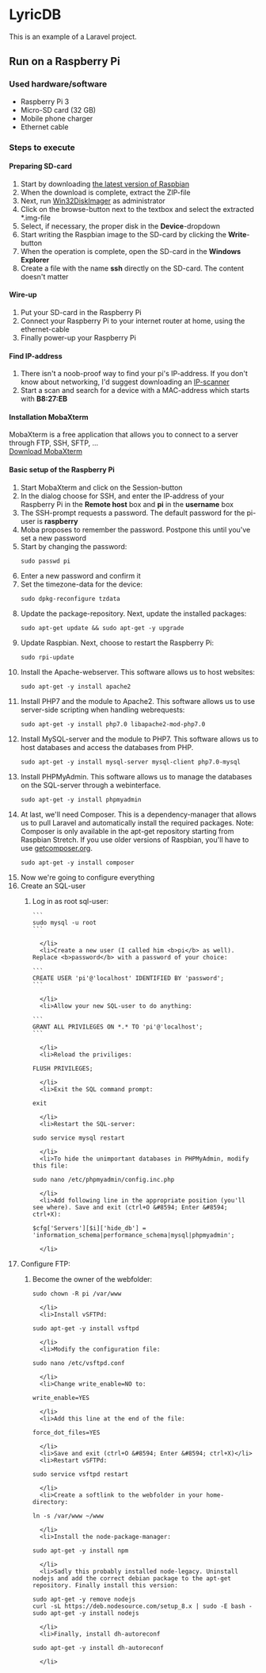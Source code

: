<h1>LyricDB</h1>
This is an example of a Laravel project.

<h2>Run on a Raspberry Pi</h2>
<h3>Used hardware/software</h3>
<ul>
  <li>Raspberry Pi 3</li>
  <li>Micro-SD card (32 GB)</li>
  <li>Mobile phone charger</li>
  <li>Ethernet cable</li>
</ul>
<h3>Steps to execute</h3>
<h4>Preparing SD-card</h4>
<ol>
  <li>Start by downloading <a href="https://downloads.raspberrypi.org/raspbian_latest" target="_blank">the latest version of Raspbian</a></li>
  <li>When the download is complete, extract the ZIP-file</li>
  <li>Next, run <a href="https://sourceforge.net/projects/win32diskimager/" target="_blank">Win32DiskImager</a> as administrator</li>
  <li>Click on the browse-button next to the textbox and select the extracted *.img-file</li>
  <li>Select, if necessary, the proper disk in the <b>Device</b>-dropdown</li>
  <li>Start writing the Raspbian image to the SD-card by clicking the <b>Write</b>-button</li>
  <li>When the operation is complete, open the SD-card in the <b>Windows Explorer</b></li>
  <li>Create a file with the name <b>ssh</b> directly on the SD-card. The content doesn't matter</li>
</ol>
<h4>Wire-up</h4>
<ol>
  <li>Put your SD-card in the Raspberry Pi</li>
  <li>Connect your Raspberry Pi to your internet router at home, using the ethernet-cable</li>
  <li>Finally power-up your Raspberry Pi</li>
</ol>
<h4>Find IP-address</h4>
<ol>
  <li>There isn't a noob-proof way to find your pi's IP-address. If you don't know about networking, I'd suggest downloading an <a href="https://www.advanced-ip-scanner.com/news/" target="_blank">IP-scanner</a></li>
  <li>Start a scan and search for a device with a MAC-address which starts with <b>B8:27:EB</b>
</ol>
<h4>Installation MobaXterm</h4>
MobaXterm is a free application that allows you to connect to a server through FTP, SSH, SFTP, ...
<br>
<a href="https://mobaxterm.mobatek.net/download.html" target="_blank">Download MobaXterm</a>
<h4>Basic setup of the Raspberry Pi</h4>
<ol>
  <li>Start MobaXterm and click on the Session-button</li>
  <li>In the dialog choose for SSH, and enter the IP-address of your Raspberry Pi in the <b>Remote host</b> box and <b>pi</b> in the <b>username</b> box</li>
  <li>The SSH-prompt requests a password. The default password for the pi-user is <b>raspberry</b></li>
  <li>Moba proposes to remember the password. Postpone this until you've set a new password</li>
  <li>Start by changing the password:
    
```
sudo passwd pi
```

  </li>
  <li>Enter a new password and confirm it</li>
  <li>Set the timezone-data for the device:
  
```
sudo dpkg-reconfigure tzdata
```

  </li>
  <li>Update the package-repository. Next, update the installed packages:
  
```
sudo apt-get update && sudo apt-get -y upgrade
```

  </li>
  <li>Update Raspbian. Next, choose to restart the Raspberry Pi:
  
```
sudo rpi-update
```

  </li>
  <li>Install the Apache-webserver. This software allows us to host websites:
  
```
sudo apt-get -y install apache2
```

  </li>
  <li>Install PHP7 and the module to Apache2. This software allows us to use server-side scripting when handling webrequests:
  
```
sudo apt-get -y install php7.0 libapache2-mod-php7.0
```

  </li>
  <li>Install MySQL-server and the module to PHP7. This software allows us to host databases and access the databases from PHP.
  
```
sudo apt-get -y install mysql-server mysql-client php7.0-mysql
```

  </li>
  <li>Install PHPMyAdmin. This software allows us to manage the databases on the SQL-server through a webinterface.
  
```
sudo apt-get -y install phpmyadmin
```

  </li>
  <li>At last, we'll need Composer. This is a dependency-manager that allows us to pull Laravel and automatically install the required packages. Note: Composer is only available in the apt-get repository starting from Raspbian Stretch. If you use older versions of Raspbian, you'll have to use <a href="http://getcomposer.org">getcomposer.org</a>.
  
```
sudo apt-get -y install composer
```

  </li>
  <li>Now we're going to configure everything</li>
  <li>Create an SQL-user</li>
  <ol>
      <li>Log in as root sql-user:

    ```        
    sudo mysql -u root
    ```

      </li>
      <li>Create a new user (I called him <b>pi</b> as well). Replace <b>password</b> with a password of your choice:

    ```        
    CREATE USER 'pi'@'localhost' IDENTIFIED BY 'password';
    ```

      </li>
      <li>Allow your new SQL-user to do anything:

    ```        
    GRANT ALL PRIVILEGES ON *.* TO 'pi'@'localhost';
    ```

      </li>
      <li>Reload the priviliges:

```        
FLUSH PRIVILEGES;
```

      </li>
      <li>Exit the SQL command prompt:
        
```        
exit
```

      </li>
      <li>Restart the SQL-server:
        
```        
sudo service mysql restart
```

      </li>
      <li>To hide the unimportant databases in PHPMyAdmin, modify this file:
        
```        
sudo nano /etc/phpmyadmin/config.inc.php
```

      </li>
      <li>Add following line in the appropriate position (you'll see where). Save and exit (ctrl+O &#8594; Enter &#8594; ctrl+X):
        
```        
$cfg['Servers'][$i]['hide_db'] = 'information_schema|performance_schema|mysql|phpmyadmin';
```

      </li>
  </ol>
  <li>Configure FTP:</li>
  <ol>
      <li>Become the owner of the webfolder:
        
```        
sudo chown -R pi /var/www
```

      </li>
      <li>Install vSFTPd:
        
```        
sudo apt-get -y install vsftpd
```

      </li>
      <li>Modify the configuration file:
        
```        
sudo nano /etc/vsftpd.conf
```

      </li>
      <li>Change write_enable=NO to:
        
```        
write_enable=YES
```

      </li>
      <li>Add this line at the end of the file:
        
```        
force_dot_files=YES
```

      </li>
      <li>Save and exit (ctrl+O &#8594; Enter &#8594; ctrl+X)</li>
      <li>Restart vSFTPd:
        
```        
sudo service vsftpd restart
```

      </li>
      <li>Create a softlink to the webfolder in your home-directory:
        
```        
ln -s /var/www ~/www
```

      </li>
      <li>Install the node-package-manager:
        
```        
sudo apt-get -y install npm
```

      </li>
      <li>Sadly this probably installed node-legacy. Uninstall nodejs and add the correct debian package to the apt-get repository. Finally install this version:
        
```        
sudo apt-get -y remove nodejs
curl -sL https://deb.nodesource.com/setup_8.x | sudo -E bash -
sudo apt-get -y install nodejs
```

      </li>
      <li>Finally, install dh-autoreconf
        
```        
sudo apt-get -y install dh-autoreconf
```

      </li>
  </ol>
</ol>
